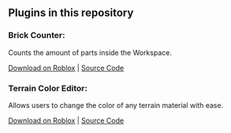 ## Plugins in this repository

### Brick Counter:

Counts the amount of parts inside the Workspace.

[Download on Roblox](https://roblox.com/library/199593856/Brick-Counter) | [Source Code](https://github.com/fasty48/Roblox-Plugins/blob/master/plugins/Brick%20Counter.lua)

### Terrain Color Editor:

Allows users to change the color of any terrain material with ease.

[Download on Roblox](https://roblox.com/library/1304018463/Terrain-Color-Editor) | [Source Code](https://github.com/fasty48/Roblox-Plugins/blob/master/plugins/Terrain%20Color%20Editor.lua)